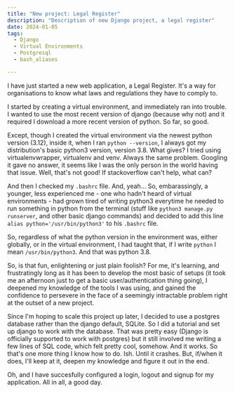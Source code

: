 ```yaml
---
title: "New project: Legal Register"
description: "Description of new Django project, a legal register"
date: 2024-01-05
tags:
  - Django
  - Virtual Environments
  - Postgresql
  - bash_aliases

---
```

I have just started a new web application, a Legal Register. It's a way for organisations to know what laws and regulations they have to comply to. 

I started by creating a virtual environment, and immediately ran into trouble. I wanted to use the most recent version of django (because why not) and it required I download a more recent version of python. So far, so good.

Except, though I created the virtual environment via the newest python version (3.12), inside it, when I ran `python --version`, I always got my distribution's basic python3 version, version 3.8. What gives? I tried using virtualenvwrapper, virtualenv and venv. Always the same problem. Googling it gave no answer, it seems like I was the only person in the world having that issue. Well, that's not good! If stackoverflow can't help, what can?

And then I checked my `.bashrc` file. And, yeah... So, embarassingly, a younger, less experienced me - one who hadn't heard of virtual environments - had grown tired of writing python3 everytime he needed to run something in python from the terminal (stuff like `python3 manage.py runserver`, and other basic django commands) and decided to add this line `alias python='/usr/bin/python3'` to his `.bashrc` file. 

So, regardless of what the python version in the environment was, either globally, or in the virtual environment, I had taught that, if I write `python` I mean `/usr/bin/python3`. And that was python 3.8.

So, is that fun, enlightening or just plain foolish? For me, it's learning, and frustratingly long as it has been to develop the most basic of setups (it took me an afternoon just to get a basic user/authentication thing going), I deepened my knowledge of the tools I was using, and gained the confidence to persevere in the face of a seemingly intractable problem right at the outset of a new project.

Since I'm hoping to scale this project up later, I decided to use a postgres database rather than the django default, SQLite. So I did a tutorial and set up django to work with the database. That was pretty easy (Django is officially supported to work with postgres) but it still involved me writing a few lines of SQL code, which felt pretty cool, somehow. And it works. So that's one more thing I know how to do. Ish. Until it crashes. But, if/when it does, I'll keep at it, deepen my knowledge and figure it out in the end.

Oh, and I have succesfully configured a login, logout and signup for my application. All in all, a good day.
